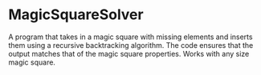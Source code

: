 # MagicSquareSolver
A program that takes in a magic square with missing elements and inserts them using a recursive backtracking algorithm. The code ensures that the output matches that of the magic square properties. Works with any size magic square.

